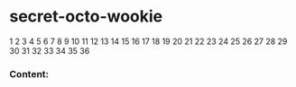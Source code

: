secret-octo-wookie
==================

1
2
3
4
5
6
7
8
9
10
11
12
13
14
15
16
17
18
19
20
21
22
23
24
25
26
27
28
29
30
31
32
33
34
35
36
<!doctype html>
<html lang="en">
<head>
  <meta charset="utf-8">
  <title>jQuery.parseHTML demo</title>
  <script src="//code.jquery.com/jquery-1.10.2.js"></script>
</head>
<body>
 
<div id="log">
  <h3>Content:</h3>
</div>
 
<script>
var $log = $( "#log" ),
  str = "hello, <b>my name is</b> jQuery.",
  html = $.parseHTML( str ),
  nodeNames = [];
 
// Append the parsed HTML
$log.append( html );
 
// Gather the parsed HTML's node names
$.each( html, function( i, el ) {
  nodeNames[ i ] = "<li>" + el.nodeName + "</li>";
});
 
// Insert the node names
$log.append( "<h3>Node Names:</h3>" );
$( "<ol></ol>" )
  .append( nodeNames.join( "" ) )
  .appendTo( $log );
</script>
 
</body>
</html>
